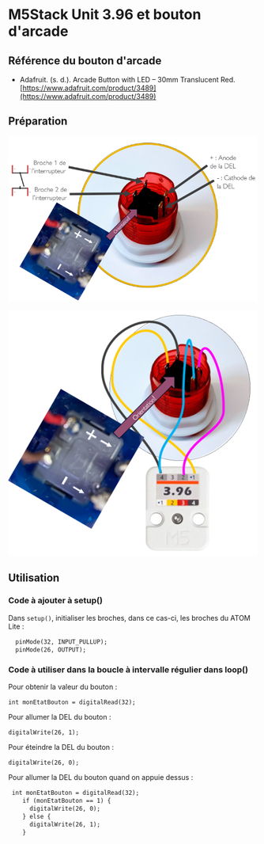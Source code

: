 # M5Stack Unit 3.96 et bouton d'arcade

## Référence du bouton d'arcade

* Adafruit. (s. d.). Arcade Button with LED – 30mm Translucent Red. [https://www.adafruit.com/product/3489](https://www.adafruit.com/product/3489)

## Préparation

![Soudure du bouton](./unit_396_bouton_arcade_identification.png)

![Connexion du bouton au Unit 3.96](./unit_396_bouton_arcade_connexion.png)

## Utilisation

### Code à ajouter à setup()

Dans `setup()`, initialiser les broches, dans ce cas-ci, les broches du ATOM Lite :
```arduino
  pinMode(32, INPUT_PULLUP);
  pinMode(26, OUTPUT);
```


### Code à utiliser dans la boucle à intervalle régulier dans loop()

Pour obtenir la valeur du bouton :
```arduino
int monEtatBouton = digitalRead(32);
```

Pour allumer la DEL du bouton :
```arduino
digitalWrite(26, 1);
```

Pour éteindre la DEL du bouton :
```arduino
digitalWrite(26, 0);
```

Pour allumer la DEL du bouton quand on appuie dessus :
```arduino
 int monEtatBouton = digitalRead(32);
    if (monEtatBouton == 1) {
      digitalWrite(26, 0);
    } else {
      digitalWrite(26, 1);
    }
```